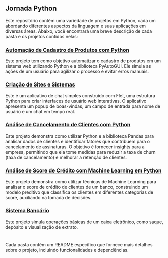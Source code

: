 ## Jornada Python

Este repositório contém uma variedade de projetos em Python, cada um abordando diferentes aspectos da linguagem e suas aplicações em diversas áreas. Abaixo, você encontrará uma breve descrição de cada pasta e os projetos contidos nelas:


### [Automação de Cadastro de Produtos com Python](Automação)

Este projeto tem como objetivo automatizar o cadastro de produtos em um sistema web utilizando Python e a biblioteca PyAutoGUI. Ele simula as ações de um usuário para agilizar o processo e evitar erros manuais.


### [Criação de Sites e Sistemas](Criação-de-Sites-e-Sistemas)

Este é um aplicativo de chat simples construído com Flet, uma estrutura Python para criar interfaces de usuário web interativas. O aplicativo apresenta um popup de boas-vindas, um campo de entrada para nome de usuário e um chat em tempo real.

### [Análise de Cancelamento de Clientes com Python](Inteligência-Artificial)

Este projeto demonstra como utilizar Python e a biblioteca Pandas para analisar dados de clientes e identificar fatores que contribuem para o cancelamento de assinaturas. O objetivo é fornecer insights para a empresa, permitindo que ela tome medidas para reduzir a taxa de churn (taxa de cancelamento) e melhorar a retenção de clientes.


### [Análise de Score de Crédito com Machine Learning em Python](Python-Insights)

Este projeto demonstra como utilizar técnicas de Machine Learning para analisar o score de crédito de clientes de um banco, construindo um modelo preditivo que classifica os clientes em diferentes categorias de score, auxiliando na tomada de decisões.

### [Sistema Bancário](Sistema-Bancário)

Este projeto simula operações básicas de um caixa eletrônico, como saque, depósito e visualização de extrato.

#

Cada pasta contém um README específico que fornece mais detalhes sobre o projeto, incluindo funcionalidades e dependências.
